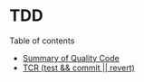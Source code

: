 # TDD

Table of contents

* [Summary of Quality Code](https://github.com/tipop/TDD/wiki/Summary-of-Quality-Code)
* [TCR (test && commit || revert)](https://medium.com/@tdeniffel/tcr-test-commit-revert-a-test-alternative-to-tdd-6e6b03c22bec)
